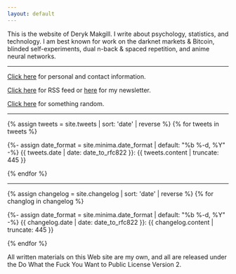 ```yaml
---
layout: default
---
```


This is the website of Deryk Makgill. I write about psychology, statistics, and technology. I am best known for work on the darknet markets & Bitcoin⁠, blinded self-experiments⁠, dual n-back & spaced repetition⁠, and anime neural networks⁠.

---

[Click here](/about) for personal and contact information.

[Click here](/rss) for RSS feed or [here](/) for my newsletter.

[Click here](/random) for something random.

<hr>

{% assign tweets = site.tweets | sort: 'date' | reverse %}
{% for tweets in tweets %}


 
 
<div class="tweet" style="margin-bottom:1em;">
  {%- assign date_format = site.minima.date_format | default: "%b %-d, %Y" -%}
        {{ tweets.date | date: date_to_rfc822 }}: {{ tweets.content | truncate: 445 }}</div>
 

{% endfor %}  
<hr>

{% assign changelog = site.changelog | sort: 'date' | reverse %}
{% for changlog in changelog %}


 
 
<div class="changelog" style="margin-bottom:1em;">
  {%- assign date_format = site.minima.date_format | default: "%b %-d, %Y" -%}
        {{ changelog.date | date: date_to_rfc822 }}: {{ changelog.content | truncate: 445 }}</div>
 

{% endfor %}  

All written materials on this Web site are my own, and all are released under the Do What the Fuck You Want to Public License Version 2.

